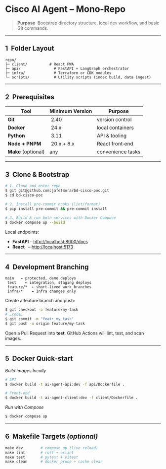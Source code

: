 # Cisco AI Agent – Mono‑Repo

> **Purpose**  Bootstrap directory structure, local dev workflow, and basic Git commands.

---

## 1  Folder Layout

```
repo/
├─ client/          # React PWA
├─ api/               # FastAPI + LangGraph orchestrator
├─ infra/             # Terraform or CDK modules
└─ scripts/           # Utility scripts (index build, data ingest)
```

---

## 2  Prerequisites

| Tool                | Minimum Version | Purpose           |
| ------------------- | --------------- | ----------------- |
| **Git**             |  2.40           | version control   |
| **Docker**          |  24.x           | local containers  |
| **Python**          |  3.11           | API & tooling     |
| **Node + PNPM**     |  20.x + 8.x     | React front‑end   |
| **Make** (optional) | any             | convenience tasks |

---

## 3  Clone & Bootstrap

```bash
# 1. Clone and enter repo
$ git git@github.com:jafetmora/bd-cisco-poc.git
$ cd bd-cisco-poc

# 2. Install pre‑commit hooks (lint/format)
$ pip install pre-commit && pre-commit install

# 3. Build & run both services with Docker Compose
$ docker compose up --build
```

Local endpoints:

* **FastAPI** – [http://localhost:8000/docs](http://localhost:8000/docs)
* **React**   – [http://localhost:5173](http://localhost:5173)

---

## 4  Development Branching

```text
main   ← protected, demo deploys
 test    ← integration, staging deploys
 feature/*  ← short-lived work branches
 infra/*    ← Infra changes only
```

Create a feature branch and push:

```bash
$ git checkout -b feature/my-task
# …code…
$ git commit -m "feat: my task"
$ git push -u origin feature/my-task
```

Open a Pull Request into **test**. GitHub Actions will lint, test, and scan images.

---

## 5  Docker Quick‑start

*Build images locally*

```bash
# API
$ docker build -t ai-agent-api:dev -f api/Dockerfile .

# Front‑end
$ docker build -t ai-agent-client:dev -f client/Dockerfile .
```

*Run with Compose*

```bash
$ docker compose up
```

---

## 6  Makefile Targets *(optional)*

```makefile
make dev        # compose up (live reload)
make lint       # ruff + eslint
make test       # pytest + vitest
make clean      # docker prune + cache clear
```
